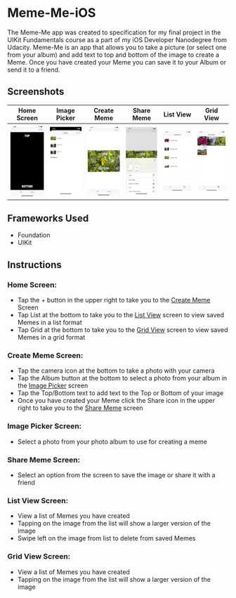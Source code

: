 # Meme-Me-iOS
The Meme-Me app was created to specification for my final project in the UIKit Fundamentals course as a part of my iOS Developer Nanodegree from Udacity. Meme-Me is an app that allows you to take a picture (or select one from your album) and add text to top and bottom of the image to create a Meme. Once you have created your Meme you can save it to your Album or send it to a friend.

## Screenshots
| Home Screen| Image Picker | Create Meme | Share Meme | List View | Grid View |
| ----------------- |  ----------------- | ----------------- | ----------------- | ----------------- |  ----------------- |
| ![HomeScreen.PNG](screenshots/HomeScreen.PNG) |  ![ImagePicker.png](screenshots/ImagePicker.png) | ![CreateMeme.png](screenshots/CreateMeme.png) | ![ShareMeme.png](screenshots/ShareMeme.png) | ![ListView.png](screenshots/ListView.png) |  ![GridView.png](screenshots/GridView.png) |


## Frameworks Used
- Foundation
- UIKit

## Instructions

### Home Screen:
- Tap the + button in the upper right to take you to the [Create Meme](https://github.com/JustinKumpePortfolio/Meme-Me-iOS#create-meme-screen) Screen
- Tap List at the bottom to take you to the [List View](https://github.com/JustinKumpePortfolio/Meme-Me-iOS#list-view-screen) screen to view saved Memes in a list format
- Tap Grid at the bottom to take you to the [Grid View](https://github.com/JustinKumpePortfolio/Meme-Me-iOS#grid-view-screen) screen to view saved Memes in a grid format

### Create Meme Screen:
- Tap the camera icon at the bottom to take a photo with your camera
- Tap the Album button at the bottom to select a photo from your album in the [Image Picker](https://github.com/JustinKumpePortfolio/Meme-Me-iOS#image-picker-screen) screen
- Tap the Top/Bottom text to add text to the Top or Bottom of your image
- Once you have created your Meme click the Share icon in the upper right to take you to the [Share Meme](https://github.com/JustinKumpePortfolio/Meme-Me-iOS#share-meme-screen) screen

### Image Picker Screen:
- Select a photo from your photo album to use for creating a meme

### Share Meme Screen:
- Select an option from the screen to save the image or share it with a friend

### List View Screen:
- View a list of Memes you have created
- Tapping on the image from the list will show a larger version of the image
- Swipe left on the image from list to delete from saved Memes

### Grid View Screen:
- View a list of Memes you have created
- Tapping on the image from the list will show a larger version of the image

